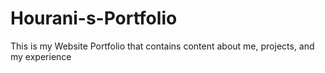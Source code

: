 # Hourani-s-Portfolio
This is my Website Portfolio that contains content about me, projects, and  my experience
